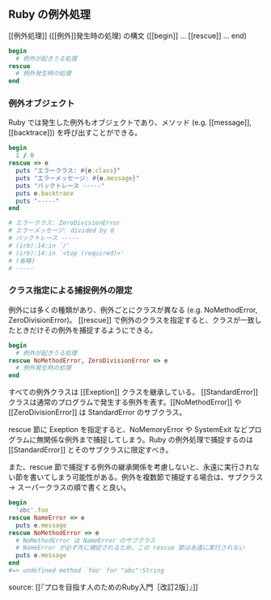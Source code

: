 ## Ruby の例外処理
[[例外処理]] ([[例外]]発生時の処理) の構文 ([[begin]] ... [[rescue]] ... end)

```rb
begin
  # 例外が起きうる処理
rescue
  # 例外発生時の処理
end
```

### 例外オブジェクト
Ruby では発生した例外もオブジェクトであり、メソッド (e.g. [[message]], [[backtrace]]) を呼び出すことができる。

```rb
begin
  1 / 0
rescue => e
  puts "エラークラス: #{e.class}"
  puts "エラーメッセージ: #{e.message}"
  puts "バックトレース -----"
  puts e.backtrace
  puts "-----"
end

# エラークラス: ZeroDivisionError
# エラーメッセージ: divided by 0
# バックトレース -----
# (irb):14:in `/'
# (irb):14:in `<top (required)>'
# (省略)
# -----
```

### クラス指定による捕捉例外の限定
例外には多くの種類があり、例外ごとにクラスが異なる (e.g. NoMethodError, ZeroDivisionError)。
[[rescue]] で例外のクラスを指定すると、クラスが一致したときだけその例外を捕捉するようにできる。

```rb
begin
  # 例外が起きうる処理
rescue NoMethodError, ZeroDivisionError => e
  # 例外発生時の処理
end
```

すべての例外クラスは [[Exeption]] クラスを継承している。
[[StandardError]] クラスは通常のプログラムで発生する例外を表す。[[NoMethodError]] や [[ZeroDivisionError]] は StandardError のサブクラス。

rescue 節に Exeption を指定すると、NoMemoryError や SystemExit などプログラムに無関係な例外まで捕捉してしまう。Ruby の例外処理で捕捉するのは [[StandardError]] とそのサブクラスに限定すべき。

また、rescue 節で捕捉する例外の継承関係を考慮しないと、永遠に実行されない節を書いてしまう可能性がある。例外を複数節で捕捉する場合は、サブクラス → スーパークラスの順で書くと良い。
```rb
begin
  'abc'.foo
rescue NameError => e
  puts e.message
rescue NoMethodError => e
  # NoMethodError は NameError のサブクラス
  # NameError が必ず先に捕捉されるため、この rescue 節は永遠に実行されない
  puts e.message
end
#=> undefined method `foo' for "abc":String
```

source: [[『プロを目指す人のためのRuby入門［改訂2版］』]]
